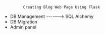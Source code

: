              Creating Blog Web Page Using Flask

-  DB Management ------> SQL Alchemy
-  DB Migration 
-  Admin panel